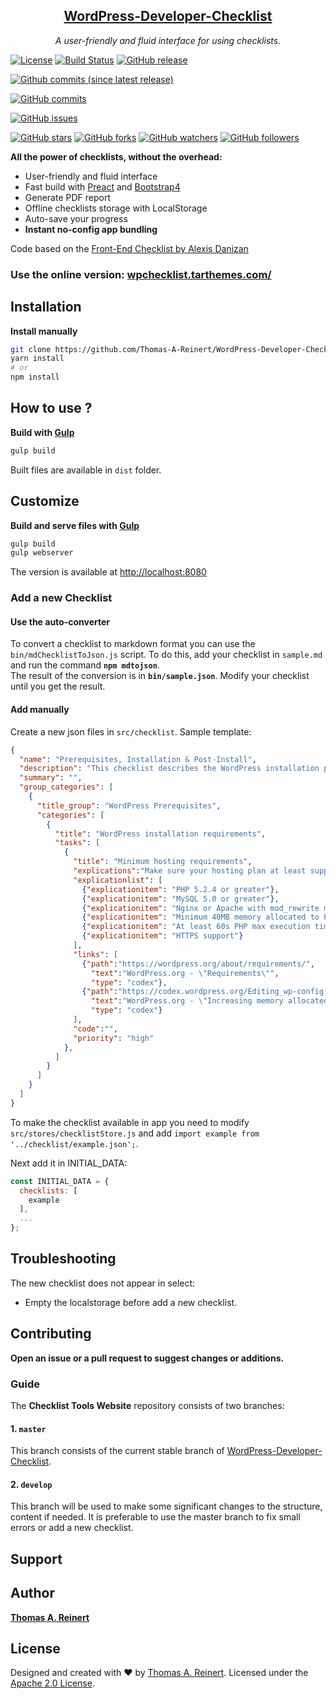 <h2 align="center"><a href="https://github.com/Thomas-A-Reinert/WordPress-Developer-Checklist">WordPress-Developer-Checklist</a></h2>

<p align="center">
  <em>A user-friendly and fluid interface for using checklists.</em>
</p>
<!-- <p align="center">
    <a href="https://alexisdanizan.github.io" target="_blank" rel="noopener noreferrer">
        <img alt="Checklist tools website" title="Checklist tools website" src="https://github.com/AlexisDanizan/Checklist-Tools-Website/blob/master/data/checklist-tools.gif?raw=true" width="800">
    </a>
</p> -->


[![License](https://img.shields.io/badge/License-Apache%202.0-blue.svg)](https://opensource.org/licenses/Apache-2.0)
[![Build Status](https://travis-ci.org/Thomas-A-Reinert/WordPress-Developer-Checklist.svg?branch=master)](https://travis-ci.org/Thomas-A-Reinert/WordPress-Developer-Checklist)
[![GitHub release](https://img.shields.io/github/release/qubyte/rubidium.svg?branch=master)](https://github.com/Thomas-A-Reinert/WordPress-Developer-Checklist/tree/master)

[![Github commits (since latest release)](https://img.shields.io/github/commits-since/SubtitleEdit/subtitleedit/latest.svg?style=flat-square&?branch=master)](https://github.com/Thomas-A-Reinert/WordPress-Developer-Checklist//tree/master)





[![GitHub commits](https://img.shields.io/github/commits-since/SubtitleEdit/subtitleedit/1.0.svg?branch=master)](https://github.com/Thomas-A-Reinert/WordPress-Developer-Checklist//tree/master)



[![GitHub issues](https://img.shields.io/github/issues/Thomas-A-Reinert/WordPress-Developer-Checklist.svg)](https://github.com/Thomas-A-Reinert/WordPress-Developer-Checklist/issues)

[![GitHub stars](https://img.shields.io/github/stars/Thomas-A-Reinert/WordPress-Developer-Checklist.svg)](https://github.com/Thomas-A-Reinert/WordPress-Developer-Checklist/stargazers)
[![GitHub forks](https://img.shields.io/github/forks/badges/shields.svg?style=flat-square&logo=github&label=Fork)](https://github.com/Thomas-A-Reinert/WordPress-Developer-Checklist)
[![GitHub watchers](https://img.shields.io/github/watchers/badges/shields.svg?style=flat-square&logo=github&label=Watch)](https://github.com/Thomas-A-Reinert/WordPress-Developer-Checklist)
[![GitHub followers](https://img.shields.io/github/followers/espadrine.svg?style=flat-square&logo=github&label=Follow)](https://github.com/Thomas-A-Reinert/WordPress-Developer-Checklist)



**All the power of checklists, without the overhead:**
 - User-friendly and fluid interface
 - Fast build with [Preact](https://github.com/developit/preact) and [Bootstrap4](https://github.com/twbs)
 - Generate PDF report
 - Offline checklists storage with LocalStorage
 - Auto-save your progress
 - **Instant no-config app bundling**

Code based on the [Front-End Checklist by Alexis Danizan](https://github.com/AlexisDanizan/Checklist-Tools-Website)

### Use the online version: [wpchecklist.tarthemes.com/](https://wpchecklist.tarthemes.com/)


## Installation

<!-- **Install with npm**
```bash
npm i checklist-tools-website
```

**Install with Yarn**
```bash
yarn add checklist-tools-website
``` -->

**Install manually**

```bash
git clone https://github.com/Thomas-A-Reinert/WordPress-Developer-Checklist.git
yarn install
# or
npm install
```

## How to use ?

**Build with [Gulp](https://github.com/gulpjs/gulp)**
```bash
gulp build
```
Built files are available in `dist` folder.

## Customize

**Build and serve files with [Gulp](https://github.com/gulpjs/gulp)**
```bash
gulp build
gulp webserver
```

The version is available at [http://localhost:8080](http://localhost:8080)

### Add a new Checklist

#### Use the auto-converter

To convert a checklist to markdown format you can use the `bin/mdChecklistToJson.js` script.
To do this, add your checklist in `sample.md` and run the command **`npm mdtojson`**.  
The result of the conversion is in **`bin/sample.json`**. Modify your checklist until you get the result.

#### Add manually

Create a new json files in `src/checklist`.
Sample template:
```json
{
  "name": "Prerequisites, Installation & Post-Install",
  "description": "This checklist describes the WordPress installation prerequisites and installation process as well as post-install tasks.",
  "summary": "",
  "group_categories": [
    {
      "title_group": "WordPress Prerequisites",
      "categories": [
        {
          "title": "WordPress installation requirements",
          "tasks": [
            {
              "title": "Minimum hosting requirements",
              "explications":"Make sure your hosting plan at least supports the following setup. But you should make sure you fulfill the recommended setup. Note: Administrative tasks may consume much more memory!",
              "explicationlist": [
                {"explicationitem": "PHP 5.2.4 or greater"},
                {"explicationitem": "MySQL 5.0 or greater"},
                {"explicationitem": "Nginx or Apache with mod_rewrite module"},
                {"explicationitem": "Minimum 40MB memory allocated to PHP for a single sites (at least 64MB for multisite)"},
                {"explicationitem": "At least 60s PHP max execution time"},
                {"explicationitem": "HTTPS support"}
              ],
              "links": [
                {"path":"https://wordpress.org/about/requirements/",
                  "text":"WordPress.org - \"Requirements\"",
                  "type": "codex"},
                {"path":"https://codex.wordpress.org/Editing_wp-config.php#Increasing_memory_allocated_to_PHP",
                  "text":"WordPress.org - \"Increasing memory allocated to PHP\"",
                  "type": "codex"}
              ],
              "code":"",
              "priority": "high"
            },
          ]
        }
      ]
    }
  ]
}
```

To make the checklist available in app you need to modify `src/stores/checklistStore.js` 
and add `import example from '../checklist/example.json';`.

Next add it in INITIAL_DATA:
```js
const INITIAL_DATA = {
  checklists: [
    example
  ],
  ...
};
```

## Troubleshooting

The new checklist does not appear in select:
 - Empty the localstorage before add a new checklist.
 
## Contributing

**Open an issue or a pull request to suggest changes or additions.**

### Guide

The **Checklist Tools Website** repository consists of two branches:

#### 1. `master`

This branch consists of the current stable branch of [WordPress-Developer-Checklist](https://github.com/Thomas-A-Reinert/WordPress-Developer-Checklist).

#### 2. `develop`

This branch will be used to make some significant changes to the structure, content if needed. It is preferable to use the master branch to fix small errors or add a new checklist.

## Support

## Author

**[Thomas A. Reinert](https://github.com/Thomas-A-Reinert/)**
<!-- 
## Contributors

This project exists thanks to all the people who contribute. -->

## License

Designed and created with ♥ by [Thomas A. Reinert](https://www.tarcgn.de/portfolio/). Licensed under the [Apache 2.0 License](https://www.apache.org/licenses/LICENSE-2.0).
